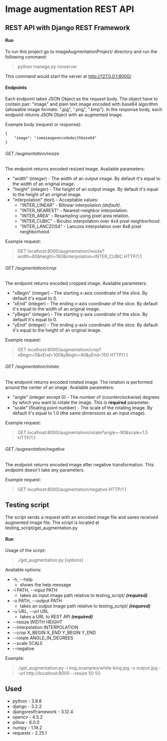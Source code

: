 # Image augmentation REST API


## REST API with Django REST Framework


#### Run

To run this project go to imageAugmentationProject/ directory and run the following command:
> python manage.py runserver

This command would start the server at http://127.0.0.1:8000/


#### Endpoints

Each endpoint takes JSON Object as the request body. The object have to contain pair: "image" and plain text image encoded with base64 algorithm (allowable image formats: ".jpg", ".png", ".bmp"). In the response body, each endpoint returns JSON Object with an augmented image.

Example body (request or response):
```
{
	"image": "someimageencodedwithbase64"
}
```

###### GET /augmentation/resize
The endpoint returns encoded resized image.
Available parameters:
* "width" (integer) - The width of an output image. By default it's equal to the width of an original image.
* "height" (integer) - The height of an output image. By default it's equal to the height of an original image.
* "interpolation" (text) - Acceptable values:
	* "INTER_LINEAR" - Bilinear interpolation *(default)*.
	* "INTER_NEAREST" - Nearest-neighbor interpolation.
	* "INTER_AREA" - Resampling using pixel area relation.
	* "INTER_CUBIC" - Bicubic interpolation over 4x4 pixel neighborhood.
	* "INTER_LANCZOS4" - Lanczos interpolation over 8x8 pixel neighborhood.

Example request:

>GET localhost:8000/augmentation/resize?width=80&height=160&interpolation=INTER_CUBIC HTTP/1.1

###### GET /augmentation/crop
The endpoint returns encoded cropped image.
Available parameters:
* "xBegin" (integer) - The starting x-axis coordinate of the slice. By default it's equal to 0.
* "xEnd" (integer) - The ending x-axis coordinate of the slice. By default it's equal to the width of an original image.
* "yBegin" (integer) - The starting y-axis coordinate of the slice. By default it's equal to 0.
* "yEnd" (integer) - The ending y-axis coordinate of the slice. By default it's equal to the height of an original image.

Example request:

>GET localhost:8000/augmentation/crop?xBegin=0&xEnd=100&yBegin=40&yEnd=150 HTTP/1.1

###### GET /augmentation/rotate
The endpoint returns encoded rotated image. The rotation is performed around the center of an image.
Available parameters:
* "angle" (integer except 0) - The number of (counterclockwise) degrees by which you want to rotate the image. This is **required** parameter.
* "scale" (floating point number) - The scale of the rotating image. By default it's equal to 1.0 (the same dimensions as an input image).

Example request:

>GET localhost:8000/augmentation/rotate?angle=-90&scale=1.5 HTTP/1.1

###### GET /augmentation/negative
The endpoint returns encoded image after negative transformation. This endpoint doesn't take any parameters.

Example request:

>GET localhost:8000/augmentation/negative HTTP/1.1

## Testing script

The script sends a request with an encoded image file and saves received augmented image file. The script is located at testing_script/get_augmentation.py

#### Run
Usage of the script:
> ./get_augmentation.py [options]

Available options:
* -h, --help 
	* shows the help message
* -i PATH, --input PATH
	* takes an input image path relative to testing_script/ ***(required)***
* -o PATH, --output PATH
	* takes an output image path relative to testing_script/ ***(required)***
* -u URL, --url URL
	* takes a URL to REST API ***(required)***
* --resize WIDTH HEIGHT
* --interpolation INTERPOLATION
* --crop X_BEGIN X_END Y_BEGIN Y_END
* --rotate ANGLE_IN_DEGREES
* --scale SCALE
* --negative

Example:

> ./get_augmentation.py -i img_examples/white-king.jpg -o output.jpg --url http://localhost:8000 --resize 50 50

## Used
* python - 3.8.8
* django - 3.2.2
* djangorestframework - 3.12.4
* opencv - 4.5.2
* pillow - 8.0.0
* numpy - 1.19.2
* requests - 2.25.1
